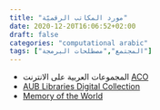 ```yaml
---
title: "مورد المكاتب الرقميّة"
date: 2020-12-20T16:06:52+02:00
draft: false
categories: "computational arabic"
tags: ["المجتمع","مصطلحات البرمجة"]
---
```

* المجموعات العربية على الانترنت [ACO][acolink]
* [AUB Libraries Digital Collection][AUBlink]
* [Memory of the World][MOWlink]

[acolink]:http://dlib.nyu.edu/aco/

[AUBlink]:https://libraries.aub.edu.lb/digital-collections/

[MOWlink]:https://library.memoryoftheworld.org/#/book/59d783ab-e3b8-49db-9418-ba17ea539813 


